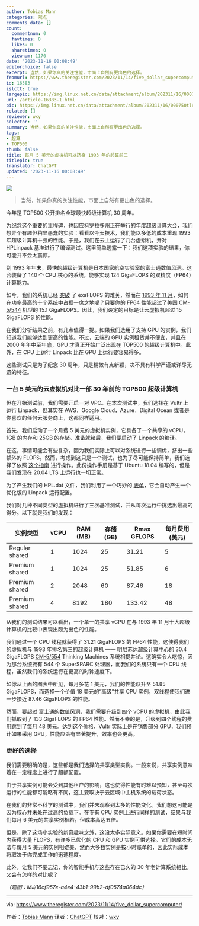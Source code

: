 ```yaml
---
author: Tobias Mann
categories: 观点
comments_data: []
count:
  commentnum: 0
  favtimes: 0
  likes: 0
  sharetimes: 0
  viewnum: 1170
date: '2023-11-16 00:08:49'
editorchoice: false
excerpt: 当然，如果你真的关注性能，市面上自然有更出色的选择。
fromurl: https://www.theregister.com/2023/11/14/five_dollar_supercomputer/
id: 16383
islctt: true
largepic: https://img.linux.net.cn/data/attachment/album/202311/16/000750tl6lelevnlxlxn8e.png
url: /article-16383-1.html
pic: https://img.linux.net.cn/data/attachment/album/202311/16/000750tl6lelevnlxlxn8e.png.thumb.jpg
related: []
reviewer: wxy
selector: ''
summary: 当然，如果你真的关注性能，市面上自然有更出色的选择。
tags:
- 超算
- TOP500
thumb: false
title: 每月 5 美元的虚拟机可以跻身 1993 年的超算前三
titlepic: true
translator: ChatGPT
updated: '2023-11-16 00:08:49'
---
```


![](https://img.linux.net.cn/data/attachment/album/202311/16/000750tl6lelevnlxlxn8e.png)



> 
> 当然，如果你真的关注性能，市面上自然有更出色的选择。
> 
> 
> 


今年是 TOP500 公开排名全球最快超级计算机 30 周年。


为纪念这个重要的里程碑，也因应科罗拉多州正在举行的年度超级计算大会，我们想弄个有趣但稍显愚蠢的实验：看看以今天技术，我们能以多低的成本重现 1993 年超级计算机十强的性能。于是，我们在云上运行了几台虚拟机，并对 HPLinpack 基准进行了编译测试。这里简单透露一下：我们这项实验的结果，你可能并不会太震惊。


到 1993 年年末，最快的超级计算机是日本国家航空实验室的富士通数值风洞。这台装备了 140 个 CPU 核心的系统，能够实现 124 GigaFLOPS 的双精度（FP64）计算能力。


如今，我们的系统已经 [突破](https://www.theregister.com/2022/05/30/us_frontier_supercomputer_ousts_japans/) 了 exaFLOPS 的难关，然而在 [1993 年 11 月](https://www.top500.org/lists/top500/1993/11/)，如何在功率最高的十个系统中占据一席之地呢？只要你的 FP64 性能超过了美国 [CM-5/544](https://www.top500.org/system/167021/) 机型的 15.1 GigaFLOPS。因此，我们设定的目标是让云虚拟机超过 15 GigaFLOPS 的性能。


在我们分析结果之前，有几点值得一提。如果我们选用了支持 GPU 的实例，我们知道我们能够达到更高的性能。不过，云端的 GPU 实例租赁并不便宜，并且在 2000 年年中至年底，GPU 才真正开始广泛出现在 TOP500 的超级计算机中。此外，在 CPU 上运行 Linpack 比在 GPU 上运行要容易得多。


这些测试只是为了纪念 30 周年，只是稍微有点新颖，决不具有科学严谨或详尽无遗的特征。


### 一台 5 美元的云虚拟机对比一部 30 年前的 TOP500 超级计算机


但在开始测试前，我们需要开启一对 VPC。在本次测试中，我们选择在 Vultr 上运行 Linpack，但其实在 AWS，Google Cloud，Azure，Digital Ocean 或者是你喜欢的任何云服务商上，这都同样适用。


首先，我们启动了一个月费 5 美元的虚拟机实例，它具备了一个共享的 vCPU，1GB 的内存和 25GB 的存储。准备就绪后，我们便启动了 Linpack 的编译。


在这，事情可能会有些复杂，因为我们实际上可以对系统进行一些调优，挤出一些额外的 FLOPS。然而，考虑到这只是一个测试，也为了尽可能保持简单，我们选择了依照 [这个指南](https://gist.github.com/Levi-Hope/27b9c32cc5c9ded78fff3f155fc7b5ea) 进行操作。此份操作手册是基于 Ubuntu 18.04 编写的，但是我们发现在 20.04 LTS 上运行也一切正常。


为了产生我们的 HPL.dat 文件，我们利用了一个巧妙的 [表单](https://www.advancedclustering.com/act_kb/tune-hpl-dat-file/)，它会自动产生一个优化版的 Linpack 运行配置。


我们对几种不同类型的虚拟机进行了三次基准测试，并从每次运行中挑选出最高的得分。以下就是我们的发现：




| 实例类型 | vCPU | RAM (MB) | 存储 (GB) | Rmax GFLOPS | 每月费用 (美元) |
| --- | --- | --- | --- | --- | --- |
| Regular shared | 1 | 1024 | 25 | 31.21 | 5 |
| Premium shared | 1 | 1024 | 25 | 51.85 | 6 |
| Premium shared | 2 | 2048 | 60 | 87.46 | 18 |
| Premium shared | 4 | 8192 | 180 | 133.42 | 48 |


从我们的测试结果可以看出，一个单一的共享 vCPU 在与 1993 年 11 月十大超级计算机的比较中表现出颇为出色的性能。


我们通过一个 CPU 线程就获得了 31.21 GigaFLOPS 的 FP64 性能，这使得我们的虚拟机与 1993 年排名第三的超级计算机 —— 明尼苏达超级计算中心的 30.4 GigaFLOPS [CM-5/554](https://www.top500.org/system/167059/) Thinking Machines 系统相提并论。这确实令人吃惊，因为那台系统拥有 544 个 SuperSPARC 处理器，而我们的系统只有一个 CPU 线程，虽然我们的系统运行在更高的时钟速度下。


如你从上面的图表中所见，每月多花 1 美元，我们的性能跃升至 51.85 GigaFLOPS，而选择一个价值 18 美元的“高级”共享 CPU 实例，双线程使我们进一步接近 87.46 GigaFLOPS 的性能。


然而，要超过 [富士通的数值风洞](https://www.top500.org/system/173279/)，我们需要升级到四个 vCPU 的虚拟机，由此我们抓取到了 133 GigaFLOPS 的 FP64 性能。然而不幸的是，升级到四个线程的费用跳到了每月 48 美元。达到这个价格，Vultr 实际上是在销售部分 GPU，我们预计如果采用 GPU，性能应会有显著提升，效率也会更高。


### 更好的选择


我们需要明确的是，这些都是我们选择的共享类型实例。一般来说，共享实例意味着在一定程度上进行了超额配置。


由于共享实例可能会受到其他租户的影响，这也使得性能有时难以预知，甚至每次运行的性能都可能略有不同，这主要取决于云区域中主机系统的载荷状态。


在我们的非常不科学的测试中，我们并未观察到太多的性能变化。我们想这可能是因为核心并未处在过高的负载下。在专有 CPU 实例上进行同样的测试，结果与我们每月 6 美元的共享实例相若，但成本高达五倍。


但是，除了这场小实验的新奇趣味之外，这没太多实际意义。如果你需要在短时间内获得大量 FLOPS，有许多已优化的 CPU 和 GPU 实例可供选择。它们的成本无法与每月 5 美元的实例相媲美，然而大多数实例是按小时账单的，因此实际成本将取决于你完成工作的迅速程度。


此外，让我们不要忘记，你的智能手机与这些存在已久的 30 年老计算系统相比，又会有怎样的对比呢？


*（题图：MJ/16cf957e-a4e4-43b1-99b2-df0574a064dc）*




---


via: <https://www.theregister.com/2023/11/14/five_dollar_supercomputer/>


作者：[Tobias Mann](https://www.theregister.com/Author/Tobias-Mann) 译者：[ChatGPT](https://linux.cn/lctt/ChatGPT) 校对：[wxy](https://github.com/wxy)